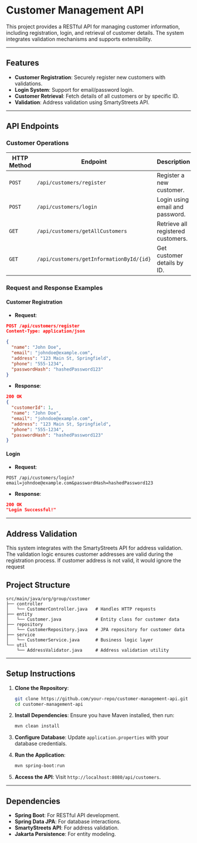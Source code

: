 

# Customer Management API

This project provides a RESTful API for managing customer information, including registration, login, and retrieval of customer details. The system integrates validation mechanisms and supports extensibility.

---

## Features

- **Customer Registration**: Securely register new customers with validations.
- **Login System**: Support for email/password login.
- **Customer Retrieval**: Fetch details of all customers or by specific ID.
- **Validation**: Address validation using SmartyStreets API.

---

## API Endpoints

### **Customer Operations**
| HTTP Method | Endpoint                        | Description                       | Parameters (if any)               |
|-------------|----------------------------------|-----------------------------------|------------------------------------|
| `POST`      | `/api/customers/register`       | Register a new customer.          | Body: `Customer` JSON object       |
| `POST`      | `/api/customers/login`          | Login using email and password.   | `email`, `passwordHash` (query)    |
| `GET`       | `/api/customers/getAllCustomers`| Retrieve all registered customers.| None                               |
| `GET`       | `/api/customers/getInformationById/{id}` | Get customer details by ID. | Path Variable: `id`               |

### **Request and Response Examples**

#### **Customer Registration**
- **Request**:
```json
POST /api/customers/register
Content-Type: application/json

{
  "name": "John Doe",
  "email": "johndoe@example.com",
  "address": "123 Main St, Springfield",
  "phone": "555-1234",
  "passwordHash": "hashedPassword123"
}
```
- **Response**:
```json
200 OK
{
  "customerId": 1,
  "name": "John Doe",
  "email": "johndoe@example.com",
  "address": "123 Main St, Springfield",
  "phone": "555-1234",
  "passwordHash": "hashedPassword123"
}
```

#### **Login**
- **Request**:
```http
POST /api/customers/login?email=johndoe@example.com&passwordHash=hashedPassword123
```
- **Response**:
```json
200 OK
"Login Successful!"
```

---

## Address Validation

This system integrates with the SmartyStreets API for address validation. The validation logic ensures customer addresses are valid during the registration process.
If customer address is not valid, it would ignore the request


## Project Structure

```
src/main/java/org/group/customer
├── controller
│   └── CustomerController.java   # Handles HTTP requests
├── entity
│   └── Customer.java             # Entity class for customer data
├── repository
│   └── CustomerRepository.java   # JPA repository for customer data
├── service
│   └── CustomerService.java      # Business logic layer
└── util
    └── AddressValidator.java     # Address validation utility
```

---

## Setup Instructions

1. **Clone the Repository**:
   ```bash
   git clone https://github.com/your-repo/customer-management-api.git
   cd customer-management-api
   ```

2. **Install Dependencies**:
   Ensure you have Maven installed, then run:
   ```bash
   mvn clean install
   ```

3. **Configure Database**:
   Update `application.properties` with your database credentials.

4. **Run the Application**:
   ```bash
   mvn spring-boot:run
   ```

5. **Access the API**:
   Visit `http://localhost:8080/api/customers`.

---

## Dependencies

- **Spring Boot**: For RESTful API development.
- **Spring Data JPA**: For database interactions.
- **SmartyStreets API**: For address validation.
- **Jakarta Persistence**: For entity modeling.

